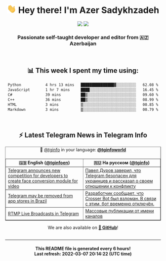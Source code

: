 <div align="center">
	<div>
		<h1>
      <img src="./assets/hi.gif" width="30px"> Hey there! I'm Azer Sadykhzadeh
    </h1>
    <img height="18" src="https://komarev.com/ghpvc/?username=sadykhzadeh&label=Views&color=2081c1&style=flat-square" />
		<a href="https://wakatime.com/@Azer"> <img height="18" src="https://wakatime.com/badge/user/f80ae27a-c328-426f-a381-bc84136e2dd6.svg" /> </a>
    <h3>
      Passionate self-taught developer and editor from 🇦🇿 Azerbaijan
    </h3>
  </div>
  <br>

<h2>📊 This week I spent my time using:</h2>

<!--START_SECTION:waka-->

```text
Python           4 hrs 13 mins   ███████████████▓░░░░░░░░░   62.08 %
JavaScript       1 hr 7 mins     ████░░░░░░░░░░░░░░░░░░░░░   16.45 %
C#               39 mins         ██▒░░░░░░░░░░░░░░░░░░░░░░   09.60 %
C++              36 mins         ██▒░░░░░░░░░░░░░░░░░░░░░░   08.99 %
HTML             3 mins          ▒░░░░░░░░░░░░░░░░░░░░░░░░   00.85 %
Markdown         3 mins          ▒░░░░░░░░░░░░░░░░░░░░░░░░   00.79 %
```

<!--END_SECTION:waka-->

<br>

<h2>⚡️ Latest Telegram News in Telegram Info</h2>
  <table border>
		<tr>
			<th width="50%">🇬🇧 English (<a href="https://t.me/tginfoen">@tginfoen</a>)</th>
			<th>🇷🇺 На русском (<a href="https://t.me/tginfo">@tginfo</a>)</th>
		</tr>
		<caption>🚩 <a href="https://t.me/tginfo">@tginfo</a> in your language: <a href="https://t.me/tginfoworld"><b>@tginfoworld</b></a><caption/>
  <tr><td><a href="https://t.me/tginfoen/1358">Telegram announces new competition for developers to create face conversion module for video</a></td>
    <td><a href="https://t.me/tginfo/3255">Павел Дуров заверил, что Telegram безопасен для украинцев и рассказал о своем отношении к конфликту</a></td></tr><tr><td><a href="https://t.me/tginfoen/1357">Telegram may be removed from app stores in Brazil</a></td>
    <td><a href="https://t.me/tginfo/3254">Разработчик сообщает, что Crosser Bot был взломан. В связи с этим, бот временно отключён.</a></td></tr><tr><td><a href="https://t.me/tginfoen/1356">RTMP Live Broadcasts in Telegram</a></td>
    <td><a href="https://t.me/tginfo/3253">Массовые публикации от имени каналов </a></td></tr>
</table>
We are also available on <a href="https://github.com/tginfo"><b>🐙 GitHub</b></a>!
</div>

<br>
<hr>
<h4 align="center">This README file is generated <b>every 6 hours</b>!</br>Last refresh: <b>2022-03-07 20:14:22 (UTC time)</b></h4>
